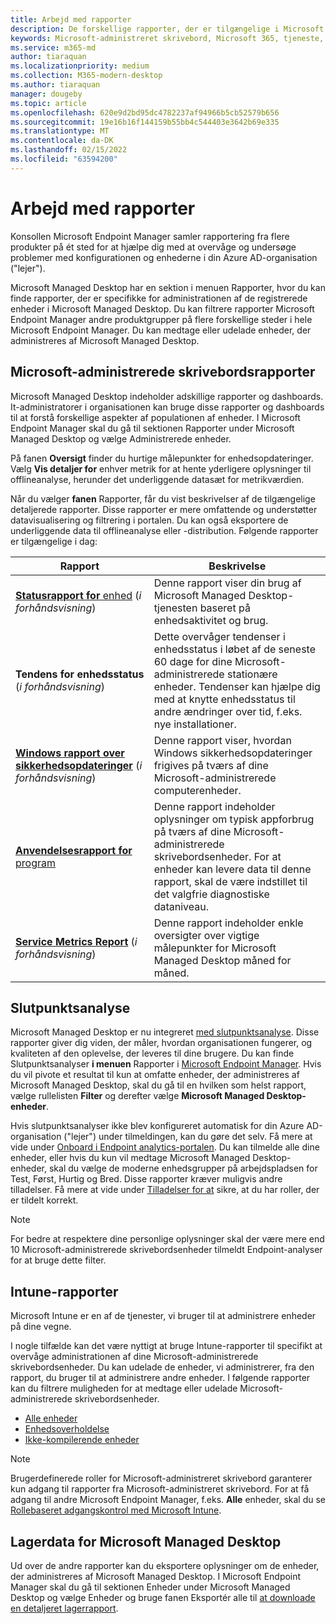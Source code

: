 ```yaml
---
title: Arbejd med rapporter
description: De forskellige rapporter, der er tilgængelige i Microsoft Managed Desktop
keywords: Microsoft-administreret skrivebord, Microsoft 365, tjeneste, dokumentation
ms.service: m365-md
author: tiaraquan
ms.localizationpriority: medium
ms.collection: M365-modern-desktop
ms.author: tiaraquan
manager: dougeby
ms.topic: article
ms.openlocfilehash: 620e9d2bd95dc4782237af94966b5cb52579b656
ms.sourcegitcommit: 19e16b16f144159b55bb4c544403e3642b69e335
ms.translationtype: MT
ms.contentlocale: da-DK
ms.lasthandoff: 02/15/2022
ms.locfileid: "63594200"
---
```

# <a name="work-with-reports"></a>Arbejd med rapporter

Konsollen Microsoft Endpoint Manager samler rapportering fra flere produkter på ét sted for at hjælpe dig med at overvåge og undersøge problemer med konfigurationen og enhederne i din Azure AD-organisation ("lejer").

Microsoft Managed Desktop har en sektion i menuen  Rapporter, hvor du kan finde rapporter, der er specifikke for administrationen af de registrerede enheder i Microsoft Managed Desktop. Du kan filtrere rapporter Microsoft Endpoint Manager andre produktgrupper på flere forskellige steder i hele Microsoft Endpoint Manager. Du kan medtage eller udelade enheder, der administreres af Microsoft Managed Desktop.

## <a name="microsoft-managed-desktop-reports"></a>Microsoft-administrerede skrivebordsrapporter

Microsoft Managed Desktop indeholder adskillige rapporter og dashboards. It-administratorer i organisationen kan bruge disse rapporter og dashboards til at forstå forskellige aspekter af populationen af enheder. I Microsoft Endpoint Manager skal du gå til sektionen Rapporter under Microsoft Managed Desktop og vælge Administrerede enheder.

På fanen **Oversigt** finder du hurtige målepunkter for enhedsopdateringer. Vælg **Vis detaljer for** enhver metrik for at hente yderligere oplysninger til offlineanalyse, herunder det underliggende datasæt for metrikværdien.

Når du vælger **fanen** Rapporter, får du vist beskrivelser af de tilgængelige detaljerede rapporter. Disse rapporter er mere omfattende og understøtter datavisualisering og filtrering i portalen. Du kan også eksportere de underliggende data til offlineanalyse eller -distribution. Følgende rapporter er tilgængelige i dag:

| Rapport | Beskrivelse |
| ------ | ------ |
| [**Statusrapport for** enhed](device-status-report.md) (*i forhåndsvisning*) | Denne rapport viser din brug af Microsoft Managed Desktop-tjenesten baseret på enhedsaktivitet og brug. |
| **Tendens for enhedsstatus** (*i forhåndsvisning*) | Dette overvåger tendenser i enhedsstatus i løbet af de seneste 60 dage for dine Microsoft-administrerede stationære enheder. Tendenser kan hjælpe dig med at knytte enhedsstatus til andre ændringer over tid, f.eks. nye installationer. |
| [**Windows rapport over sikkerhedsopdateringer**](security-updates-report.md) (*i forhåndsvisning*) | Denne rapport viser, hvordan Windows sikkerhedsopdateringer frigives på tværs af dine Microsoft-administrerede computerenheder. |
| [**Anvendelsesrapport for** program](app-usage-report.md) | Denne rapport indeholder oplysninger om typisk appforbrug på tværs af dine Microsoft-administrerede skrivebordsenheder. For at enheder kan levere data til denne rapport, skal de være indstillet til det valgfrie diagnostiske dataniveau. |
| [**Service Metrics Report**](service-metrics-report.md) (*i forhåndsvisning*) | Denne rapport indeholder enkle oversigter over vigtige målepunkter for Microsoft Managed Desktop måned for måned. |

## <a name="endpoint-analytics"></a>Slutpunktsanalyse

Microsoft Managed Desktop er nu integreret [med slutpunktsanalyse](/mem/analytics/overview). Disse rapporter giver dig viden, der måler, hvordan organisationen fungerer, og kvaliteten af den oplevelse, der leveres til dine brugere. Du kan finde Slutpunktsanalyser **i menuen** Rapporter i [Microsoft Endpoint Manager](https://endpoint.microsoft.com/). Hvis du vil pivote et resultat til kun at omfatte enheder, der administreres af Microsoft Managed Desktop, skal du gå til en hvilken som helst rapport, vælge rullelisten **Filter** og derefter vælge **Microsoft Managed Desktop-enheder**.

Hvis slutpunktsanalyser ikke blev konfigureret automatisk for din Azure AD-organisation ("lejer") under tilmeldingen, kan du gøre det selv. Få mere at vide under [Onboard i Endpoint analytics-portalen](/mem/analytics/enroll-intune#bkmk_onboard). Du kan tilmelde alle dine enheder, eller hvis du kun vil medtage Microsoft Managed Desktop-enheder, skal du vælge de moderne  enhedsgrupper på arbejdspladsen for Test, Først, Hurtig og Bred. Disse rapporter kræver muligvis andre tilladelser. Få mere at vide under [Tilladelser for at](/mem/analytics/overview#permissions) sikre, at du har roller, der er tildelt korrekt.

> [!NOTE]
> For bedre at respektere dine personlige oplysninger skal der være mere end 10 Microsoft-administrerede skrivebordsenheder tilmeldt Endpoint-analyser for at bruge dette filter.

## <a name="intune-reports"></a>Intune-rapporter

Microsoft Intune er en af de tjenester, vi bruger til at administrere enheder på dine vegne.

I nogle tilfælde kan det være nyttigt at bruge Intune-rapporter til specifikt at overvåge administrationen af dine Microsoft-administrerede skrivebordsenheder. Du kan udelade de enheder, vi administrerer, fra den rapport, du bruger til at administrere andre enheder. I følgende rapporter kan du filtrere muligheden for at medtage eller udelade Microsoft-administrerede skrivebordsenheder.

- [Alle enheder](/mem/intune/remote-actions/device-management#get-to-your-devices)
- [Enhedsoverholdelse](/mem/intune/fundamentals/reports#device-compliance-report-organizational)
- [Ikke-kompilerende enheder](/mem/intune/fundamentals/reports#noncompliant-devices-report-operational)

> [!NOTE]
> Brugerdefinerede roller for Microsoft-administreret skrivebord garanterer kun adgang til rapporter fra Microsoft-administreret skrivebord. For at få adgang til andre Microsoft Endpoint Manager, f.eks. **Alle** enheder, skal du se [Rollebaseret adgangskontrol med Microsoft Intune](/mem/intune/fundamentals/role-based-access-control).

## <a name="microsoft-managed-desktop-inventory-data"></a>Lagerdata for Microsoft Managed Desktop

Ud over de andre rapporter kan du eksportere oplysninger om de enheder, der administreres af Microsoft Managed Desktop. I Microsoft Endpoint Manager skal du gå til sektionen Enheder under  Microsoft Managed Desktop og vælge Enheder og bruge fanen  Eksportér alle til  [at downloade en detaljeret lagerrapport](device-inventory-report.md).
